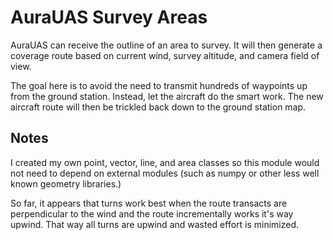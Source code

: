 # AuraUAS Survey Areas

AuraUAS can receive the outline of an area to survey.  It will then
generate a coverage route based on current wind, survey altitude, and
camera field of view.

The goal here is to avoid the need to transmit hundreds of waypoints
up from the ground station.  Instead, let the aircraft do the smart
work.  The new aircraft route will then be trickled back down to the
ground station map.

## Notes

I created my own point, vector, line, and area classes so this module
would not need to depend on external modules (such as numpy or other
less well known geometry libraries.)

So far, it appears that turns work best when the route transacts are
perpendicular to the wind and the route incrementally works it's way
upwind.  That way all turns are upwind and wasted effort is minimized.